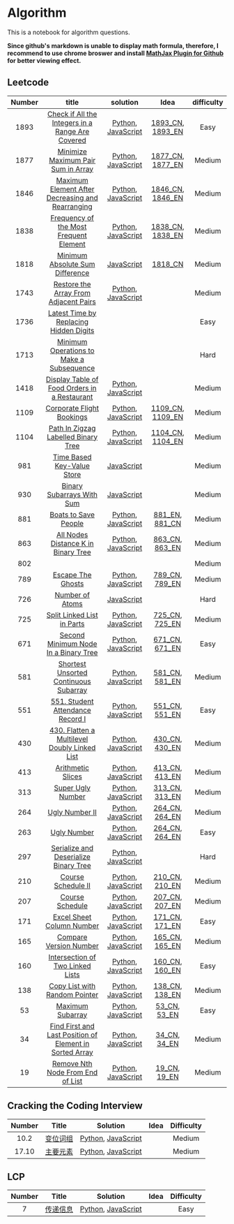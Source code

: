 # Algorithm
This is a notebook for algorithm questions.

**Since github's markdown is unable to display math formula, therefore, I recommend to use chrome broswer and install [MathJax Plugin for Github](https://chrome.google.com/webstore/detail/mathjax-plugin-for-github/ioemnmodlmafdkllaclgeombjnmnbima) for better viewing effect.**

## Leetcode
| Number | title | solution | Idea |difficulty |
|:-:  |:-----:|:---------:| :-------:|:---------:|
|1893|[Check if All the Integers in a Range Are Covered](https://leetcode.com/problems/check-if-all-the-integers-in-a-range-are-covered/)|[Python](./algorithm/python/CheckIfAllTheIntegersInARangeAreCovered.py), [JavaScript](./algorithm/JavaScript/CheckIfAllTheIntegersInARangeAreCovered.js)|[1893_CN](./algorithm/markdown/1893/1893_CN.md), [1893_EN](./algorithm/markdown/1893/1893_EN.md)|Easy|
|1877|[Minimize Maximum Pair Sum in Array](https://leetcode.com/problems/minimize-maximum-pair-sum-in-array/)|[Python](./algorithm/python/MinimizeMaximumPairSumInArray.py), [JavaScript](./algorithm/JavaScript/MinimizeMaximumPairSumInArray.js)|[1877_CN](./algorithm/markdown/1877/1877_CN), [1877_EN](./algorithm/markdown/1877/1877_EN)|Medium|
|1846|[Maximum Element After Decreasing and Rearranging](https://leetcode.com/problems/maximum-element-after-decreasing-and-rearranging/)|[Python](./algorithm/python/MaximumElementAfterDecreasingAndRearranging.py), [JavaScript](./algorithm/JavaScript/MaximumElementAfterDecreasingAndRearranging.js)|[1846_CN](./algorithm/markdown/1846_CN.md), [1846_EN](./algorithm/markdown/1846_EN.md)|Medium|
|1838|[Frequency of the Most Frequent Element](https://leetcode.com/problems/frequency-of-the-most-frequent-element/)|[Python](./algorithm/python/FrequencyOfTheMostFrequentElement.py), [JavaScript](./algorithm/JavaScript/FrequencyOfTheMostFrequentElement.js)|[1838_CN](./algorithm/markdown/1838_CN.md), [1838_EN](./algorithm/markdown/1838_EN.md)|Medium|
|1818|[Minimum Absolute Sum Difference](https://leetcode.com/problems/minimum-absolute-sum-difference/)|[JavaScript](./algorithm/JavaScript/MinimumAbsoluteSumDifference.js)|[1818_CN](./algorithm/markdown/1818_CN.md)|Medium|
|1743|[Restore the Array From Adjacent Pairs](https://leetcode.com/problems/restore-the-array-from-adjacent-pairs/)|[Python](./algorithm/python/RestoreTheArrayFromAdjacentPairs.py), [JavaScript](./algorithm/JavaScript/RestoreTheArrayFromAdjacentPairs.js)||Medium|
|1736|[Latest Time by Replacing Hidden Digits](https://leetcode.com/problems/latest-time-by-replacing-hidden-digits/)|||Easy|
|1713|[Minimum Operations to Make a Subsequence](https://leetcode.com/problems/minimum-operations-to-make-a-subsequence/)|||Hard|
|1418|[Display Table of Food Orders in a Restaurant](https://leetcode.com/problems/display-table-of-food-orders-in-a-restaurant/)|[Python](./algorithm/python/DisplayTableOfFoodOrdersInARestaurant.py), [JavaScript](./algorithm/JavaScript/DisplayTableOfFoodOrdersInARestaurant.js)||Medium|
|1109|[Corporate Flight Bookings](https://leetcode.com/problems/corporate-flight-bookings/)|[Python](./algorithm/python/CorporateFlightBookings.py), [JavaScript](./algorithm/JavaScript/CorporateFlightBookings.js)|[1109_CN](./algorithm/markdown/1109/1109_CN.md), [1109_EN](./algorithm/markdown/1109/1109_EN.md)|Medium|
|1104|[Path In Zigzag Labelled Binary Tree](https://leetcode.com/problems/path-in-zigzag-labelled-binary-tree/)|[Python](./algorithm/python/PathInZigzagLabelledBinaryTree.py), [JavaScript](./algorithm/JavaScript/PathInZigzagLabelledBinaryTree.js)|[1104_CN](./algorithm/markdown/1104_CN.md), [1104_EN](./algorithm/markdown/1104_EN.md)|Medium|
|981|[Time Based Key-Value Store](https://leetcode.com/problems/time-based-key-value-store/)|[JavaScript](./algorithm/JavaScript/TimeBasedKey-ValueStore.js)||Medium|
|930|[Binary Subarrays With Sum](https://leetcode.com/problems/binary-subarrays-with-sum/)|[JavaScript](./algorithm/JavaScript/BinarySubarraysWithSum.js)||Medium|
|881|[Boats to Save People](https://leetcode.com/problems/boats-to-save-people/)|[Python](./algorithm/python/BoatsToSavePeople.py), [JavaScript](./algorithm/JavaScript/BoatsToSavePeople.js)|[881_EN](./algorithm/markdown/881/881_EN.md), [881_CN](./algorithm/markdown/881/881_CN.md)|Medium|
|863|[All Nodes Distance K in Binary Tree](https://leetcode.com/problems/all-nodes-distance-k-in-binary-tree/)|[Python](./algorithm/python/AllNodesDistanceKInBinaryTree.py), [JavaScript](./algorithm/JavaScript/AllNodesDistanceKInBinaryTree.js)|[863_CN](./algorithm/markdown/863/863_CN.md), [863_EN](./algorithm/markdown/863/863_EN.md)|Medium|
|802||||Medium|
|789|[Escape The Ghosts](https://leetcode.com/problems/escape-the-ghosts/)|[Python](./algorithm/python/EscapeTheGhosts.py), [JavaScript](./algorithm/JavaScript/EscapeTheGhosts.js)|[789_CN](./algorithm/markdown/789/789_CN.md), [789_EN](./algorithm/markdown/789/789_EN.md)|Medium|
|726|[Number of Atoms](https://leetcode.com/problems/number-of-atoms/)|[JavaScript](./algorithm/JavaScript/NumberOfAtoms.js)||Hard|
|725|[Split Linked List in Parts](https://leetcode.com/problems/split-linked-list-in-parts/)|[Python](./algorithm/python/SplitLinkedListInParts.py), [JavaScript](./algorithm/JavaScript/SplitLinkedListInParts.js)|[725_CN](./algorithm/markdown/725/725_CN.md), [725_EN](./algorithm/markdown/725/725_EN.md)|Medium|
|671|[Second Minimum Node In a Binary Tree](https://leetcode.com/problems/second-minimum-node-in-a-binary-tree/)|[Python](./algorithm/python/SecondMinimumNodeInABinaryTree.py), [JavaScript](./algorithm/JavaScript/SecondMinimumNodeInABinaryTree.js)|[671_CN](./algorithm/markdown/671/671_CN.md), [671_EN](./algorithm/markdown/671/671_EN.md)|Easy|
|581|[Shortest Unsorted Continuous Subarray](https://leetcode.com/problems/shortest-unsorted-continuous-subarray/)|[Python](./algorithm/python/ShortestUnsortedContinuousSubarray.py), [JavaScript](./algorithm/JavaScript/ShortestUnsortedContinuousSubarray.js)|[581_CN](./algorithm/markdown/581/581_CN.md), [581_EN](./algorithm/markdown/581/581_EN.md)|Medium|
|551|[551. Student Attendance Record I](https://leetcode.com/problems/student-attendance-record-i/)|[Python](./algorithm/python/StudentAttendanceRecordI.py), [JavaScript](./algorithm/JavaScript/StudentAttendanceRecordI.js)|[551_CN](./algorithm/markdown/551/551_CN.md), [551_EN](./algorithm/markdown/551/551_EN.md)|Easy|
|430|[430. Flatten a Multilevel Doubly Linked List](https://leetcode.com/problems/flatten-a-multilevel-doubly-linked-list/)|[Python](./algorithm/python/FlattenAMultilevelDoublyLinkedList.py), [JavaScript](./algorithm/JavaScript/FlattenAMultilevelDoublyLinkedList.js)|[430_CN](./algorithm/markdown/430/430_CN.md), [430_EN](./algorithm/markdown/430/430_EN.md)|Medium|
|413|[Arithmetic Slices](https://leetcode.com/problems/arithmetic-slices/)|[Python](./algorithm/python/ArithmeticSlices.py), [JavaScript](./algorithm/JavaScript/ArithmeticSlices.js)|[413_CN](./algorithm/markdown/413/413_CN.md), [413_EN](./algorithm/markdown/413/413_EN.md)|Medium|
|313|[Super Ugly Number](https://leetcode.com/problems/super-ugly-number/)|[Python](./algorithm/python/SuperUglyNumber.py), [JavaScript](./algorithm/JavaScript/SuperUglyNumber.js)|[313_CN](./algorithm/markdown/313/313_CN.md), [313_EN](./algorithm/markdown/313/313_EN.md)|Medium|
|264|[Ugly Number II](https://leetcode.com/problems/ugly-number-ii/)|[Python](./algorithm/python/UglyNumberII.py), [JavaScript](./algorithm/JavaScript/UglyNumberII.js)|[264_CN](./algorithm/markdown/264/264_CN.md), [264_EN](./algorithm/markdown/264/264_EN.md)|Medium|
|263|[Ugly Number](https://leetcode.com/problems/ugly-number/)|[Python](./algorithm/python/UglyNumber.py), [JavaScript](./algorithm/JavaScript/UglyNumber.js)|[264_CN](./algorithm/markdown/263/263_CN.md), [264_EN](./algorithm/markdown/263/263_EN.md)|Easy|
|297|[Serialize and Deserialize Binary Tree](https://leetcode.com/problems/serialize-and-deserialize-binary-tree/)|[Python](./algorithm/python/SerializeAndDeserializeBinaryTree.py), [JavaScript](./algorithm/python/SerializeAndDeserializeBinaryTree.py)||Hard|
|210|[Course Schedule II](https://leetcode.com/problems/course-schedule-ii/)|[Python](./algorithm/python/CourseScheduleII.py), [JavaScript](./algorithm/JavaScript/CourseScheduleII.js)|[210_CN](./algorithm/markdown/210/210_CN.md), [210_EN](./algorithm/markdown/210/210_EN.md)|Medium|
|207|[Course Schedule](https://leetcode.com/problems/course-schedule/)|[Python](./algorithm/python/CourseSchedule.py), [JavaScript](./algorithm/JavaScript/CourseSchedule.js)|[207_CN](./algorithm/markdown/207/207_CN.md), [207_EN](./algorithm/markdown/207/207_EN.md)|Medium|
|171|[Excel Sheet Column Number](https://leetcode.com/problems/excel-sheet-column-number/)|[Python](./algorithm/python/ExcelSheetColumnNumber.py), [JavaScript](./algorithm/JavaScript/ExcelSheetColumnNumber.js)|[171_CN](./algorithm/markdown/171/171_CN.md), [171_EN](./algorithm/markdown/171/171_EN.md)|Easy|
|165|[Compare Version Number](https://leetcode.com/problems/compare-version-numbers/)|[Python](./algorithm/python/CompareVersionNumbers.py), [JavaScript](./algorithm/JavaScript/CompareVersionNumbers.js)|[165_CN](./algorithm/markdown/165/165_CN.md), [165_EN](./algorithm/markdown/165/165_EN.md)|Medium|
|160|[Intersection of Two Linked Lists](https://leetcode.com/problems/intersection-of-two-linked-lists/)|[Python](./algorithm/python/IntersectionOfTwoLinkedLists.py), [JavaScript](./algorithm/JavaScript/IntersectionOfTwoLinkedLists.js)|[160_CN](./algorithm/markdown/160/160_CN), [160_EN](./algorithm/markdown/160/160_EN)|Easy|
|138|[Copy List with Random Pointer](https://leetcode.com/problems/copy-list-with-random-pointer/)|[Python](./algorithm/python/CopyListWithRandomPointer.py), [JavaScript](./algorithm/JavaScript/CopyListWithRandomPointer.js)|[138_CN](./algorithm/markdown/138/138_CN.md), [138_EN](./algorithm/markdown/138/138_EN.md)|Medium|
|53|[Maximum Subarray](https://leetcode.com/problems/maximum-subarray/)|[Python](./algorithm/python/MaximumSubarray.py), [JavaScript](./algorithm/JavaScript/MaximumSubarray.js)|[53_CN](./algorithm/markdown/53/53_CN.md), [53_EN](./algorithm/markdown/53/53_EN.md)|Easy|
|34|[Find First and Last Position of Element in Sorted Array](https://leetcode.com/problems/find-first-and-last-position-of-element-in-sorted-array/)|[Python]('./../algorithm/python/FindFirstAndLastPositionOfElementInSortedArray.py), [JavaScript]('./../algorithm/JavaScript/FindFirstAndLastPositionOfElementInSortedArray.js)|[34_CN]('./../algorithm/markdown/34/34_CN.md), [34_EN]('./../algorithm/markdown/34/34_EN.md)| Medium|
|19|[Remove Nth Node From End of List](https://leetcode.com/problems/remove-nth-node-from-end-of-list/)|[Python](./algorithm/python/RemoveNthNodeFromEndOfList.py), [JavaScript](./algorithm/JavaScript/RemoveNthNodeFromEndOfList.js)|[19_CN](./algorithm/markdown/19/19_CN.md), [19_EN](./algorithm/markdown/19/19_EN.md)|Medium|

## Cracking the Coding Interview

|Number|Title|Solution|Idea|Difficulty|
|:----:|:---:|:------:|:--:|:--------:|
|10.2  |[变位词组](https://leetcode-cn.com/problems/group-anagrams-lcci/)|[Python](./algorithm/python/ConjugationPhrase.py), [JavaScript](./algorithm/JavaScript/ConjugationPhrase.js)||Medium|
|17.10 |[主要元素](https://leetcode-cn.com/problems/find-majority-element-lcci/)|[Python](./algorithm/python/mainElement.py), [JavaScript](./algorithm/JavaScript/mainElement.js)||Medium|

## LCP
|Number|Title|Solution|Idea|Difficulty|
|:----:|:---:|:------:|:--:|:--------:|
|7|[传递信息](https://leetcode-cn.com/problems/chuan-di-xin-xi/)|[Python](./algorithm/python/deliverMessage.py), [JavaScript](./algorithm/JavaScript/deliverMessage.js)||Easy|
